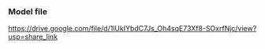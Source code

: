### Model file
https://drive.google.com/file/d/1lUkIYbdC7Js_Oh4sqE73Xf8-SOxrfNjc/view?usp=share_link
